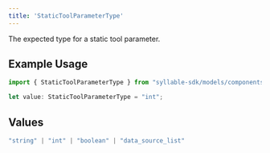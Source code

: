 ```yaml
---
title: 'StaticToolParameterType'
---
```


The expected type for a static tool parameter.

## Example Usage

```typescript
import { StaticToolParameterType } from "syllable-sdk/models/components";

let value: StaticToolParameterType = "int";
```

## Values

```typescript
"string" | "int" | "boolean" | "data_source_list"
```